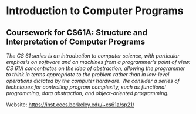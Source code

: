 # Introduction to Computer Programs
## Coursework for CS61A: Structure and Interpretation of Computer Programs
  

*The CS 61 series is an introduction to computer science, with particular emphasis on software and on machines from a programmer's point of view. CS 61A concentrates on the idea of abstraction, allowing the programmer to think in terms 
appropriate to the problem rather than in low-level operations dictated by the computer hardware. We consider a series of techniques for controlling program complexity, such as functional programming, data abstraction, and object-oriented programming.*  
  
Website: https://inst.eecs.berkeley.edu/~cs61a/sp21/  

